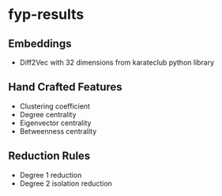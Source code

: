 # fyp-results

## Embeddings
- Diff2Vec with 32 dimensions from karateclub python library

## Hand Crafted Features
- Clustering coefficient
- Degree centrality
- Eigenvector centrality
- Betweenness centrality

## Reduction Rules
- Degree 1 reduction
- Degree 2 isolation reduction
